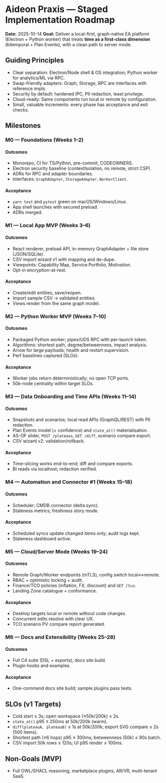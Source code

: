 # Aideon Praxis — Staged Implementation Roadmap

**Date:** 2025-10-14 **Goal:** Deliver a local-first, graph-native EA platform (Electron + Python
worker) that treats **time as a first-class dimension** (bitemporal + Plan Events), with a clean
path to server mode.

## Guiding Principles

- Clear separation: Electron/Node shell & OS integration; Python worker for analytics/ML via RPC.
- Swap-friendly adapters: Graph, Storage, RPC are interfaces with reference impls.
- Security by default: hardened IPC, PII redaction, least privilege.
- Cloud-ready: Same components run local or remote by configuration.
- Small, valuable increments: every phase has acceptance and exit checks.

## Milestones

### M0 — Foundations (Weeks 1–2)

#### Outcomes

- Monorepo, CI for TS/Python, pre-commit, CODEOWNERS.
- Electron security baseline (contextIsolation, no remote, strict CSP).
- ADRs for RPC and adapter boundaries.
- Interfaces: `GraphAdapter`, `StorageAdapter`, `WorkerClient`.

#### Acceptance

- `yarn test` and `pytest` green on macOS/Windows/Linux.
- App shell launches with secured preload.
- ADRs merged.

### M1 — Local App MVP (Weeks 3–6)

#### Outcomes

- React renderer, preload API, in-memory GraphAdapter + file store (JSON/SQLite).
- CSV import wizard v1 with mapping and de-dupe.
- Viewpoints: Capability Map, Service Portfolio, Motivation.
- Opt-in encryption-at-rest.

#### Acceptance

- Create/edit entities, save/reopen.
- Import sample CSV → validated entities.
- Views render from the same graph model.

### M2 — Python Worker MVP (Weeks 7–10)

#### Outcomes

- Packaged Python worker; pipes/UDS RPC with per-launch token.
- Algorithms: shortest path, degree/betweenness, impact analysis.
- Arrow for large payloads; health and restart supervision.
- Perf baselines captured (SLOs).

#### Acceptance

- Worker jobs return deterministically; no open TCP ports.
- 50k-node centrality within target SLOs.

### M3 — Data Onboarding and Time APIs (Weeks 11–14)

#### Outcomes

- Snapshots and scenarios; local read APIs (GraphQL/REST) with PII redaction.
- Plan Events model (+ confidence) and `state_at()` materialisation.
- AS-OF slider, `POST /plateaus`, `GET /diff`, scenario compare export.
- CSV wizard v2: validation/rollback.

#### Acceptance

- Time-slicing works end-to-end; diff and compare exports.
- BI reads via localhost; redaction verified.

### M4 — Automation and Connector #1 (Weeks 15–18)

#### Outcomes

- Scheduler; CMDB connector (delta sync).
- Staleness metrics; freshness story mode.

#### Acceptance

- Scheduled syncs update changed items only; audit logs kept.
- Staleness dashboard active.

### M5 — Cloud/Server Mode (Weeks 19–24)

#### Outcomes

- Remote Graph/Worker endpoints (mTLS), config switch local↔remote.
- RBAC + optimistic locking + audit.
- Finance/TCO policies (inflation, FX, discount) and `GET /tco`.
- Landing Zone catalogue + conformance.

#### Acceptance

- Desktop targets local or remote without code changes.
- Concurrent edits resolve with clear UX.
- TCO scenario PV compare report generated.

### M6 — Docs and Extensibility (Weeks 25–28)

#### Outcomes

- Full C4 suite (DSL + exports), docs site build.
- Plugin hooks and examples.

#### Acceptance

- One-command docs site build; sample plugins pass tests.

## SLOs (v1 Targets)

- Cold start ≤ 3s; open workspace (≈50k/200k) ≤ 2s.
- `state_at()` p95 ≤ 250ms at 50k/200k (warm).
- `diff(plateauA, plateauB)` ≤ 1s at 50k/200k; export SVG compare ≤ 2s (500 items).
- Shortest path (≤6 hops) p95 ≤ 300ms; betweenness (50k) ≤ 90s batch.
- CSV import 50k rows ≤ 120s; UI p95 render ≤ 100ms.

## Non-Goals (MVP)

- Full OWL/SHACL reasoning, marketplace plugins, AR/VR, multi-tenant SaaS.

